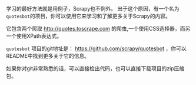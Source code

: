 学习的最好方法就是用例子，Scrapy也不例外。 
出于这个原因，有一个名为``quotesbot``的项目，你可以使用它来学习和了解更多关于Scrapy的内容。

它包含两个爬取 http://quotes.toscrape.com 的爬虫,一个使用CSS选择器，而另一个使用XPath表达式。

``quotesbot`` 项目的git地址是： https://github.com/scrapy/quotesbot ，你可以README中找到更多关于它的信息。

如果你对git非常熟悉的话，可以直接检出代码，也可以直接下载项目的zip压缩包。
